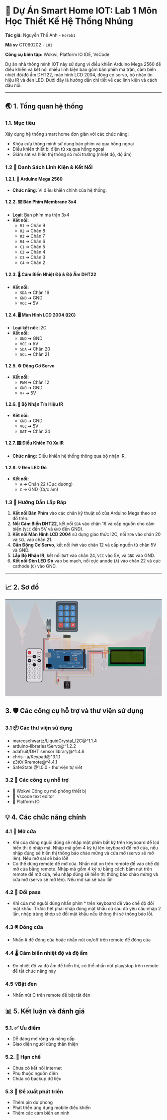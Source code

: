 # 🚀 Dự Án Smart Home IOT: Lab 1 Môn Học Thiết Kế Hệ Thống Nhúng

**Tác giả:** Nguyễn Thế Anh - `Horob1`

**Mã sv** CT060202 - `L01`

**Công cụ biên tập:** Wokwi, Platform IO IDE, VsCode

Dự án nhà thông minh IOT này sử dụng vi điều khiển Arduino Mega 2560 để điều khiển và kết nối nhiều linh kiện bao gồm bàn phím ma trận, cảm biến nhiệt độ/độ ẩm DHT22, màn hình LCD 2004, động cơ servo, bộ nhận tín hiệu IR và đèn LED. Dưới đây là hướng dẫn chi tiết về các linh kiện và cách đấu nối.

---

## 🌏 1. Tổng quan hệ thống

### 1.1. Mục tiêu

Xây dựng hệ thống smart home đơn giản với các chức năng:

- Khóa cửa thông minh sử dụng bàn phím và qua hồng ngoại
- Điều khiển thiết bị điện từ xa qua hồng ngoại
- Giám sát và hiển thị thông số môi trường (nhiệt độ, độ ẩm)

### 1.2 📜 Danh Sách Linh Kiện & Kết Nối

#### 1.2.1. 🧠 Arduino Mega 2560

- **Chức năng:** Vi điều khiển chính của hệ thống.

#### 1.2.2. ⌨️ Bàn Phím Membrane 3x4

- **Loại:** Bàn phím ma trận 3x4
- **Kết nối:**
  - `R1` ➔ Chân 9
  - `R2` ➔ Chân 8
  - `R3` ➔ Chân 7
  - `R4` ➔ Chân 6
  - `C1` ➔ Chân 5
  - `C2` ➔ Chân 4
  - `C3` ➔ Chân 3
  - `C4` ➔ Chân 2

#### 1.2.3. 🌡️ Cảm Biến Nhiệt Độ & Độ Ẩm DHT22

- **Kết nối:**
  - `SDA` ➔ Chân 16
  - `GND` ➔ GND
  - `VCC` ➔ 5V

#### 1.2.4. 🖥️ Màn Hình LCD 2004 (I2C)

- **Loại kết nối:** I2C
- **Kết nối:**
  - `GND` ➔ GND
  - `VCC` ➔ 5V
  - `SDA` ➔ Chân 20
  - `SCL` ➔ Chân 21

#### 1.2.5. ⚙️ Động Cơ Servo

- **Kết nối:**
  - `PWM` ➔ Chân 12
  - `GND` ➔ GND
  - `V+` ➔ 5V

#### 1.2.6. 📡 Bộ Nhận Tín Hiệu IR

- **Kết nối:**
  - `GND` ➔ GND
  - `VCC` ➔ 5V
  - `DAT` ➔ Chân 24

#### 1.2.7. 🎛️ Điều Khiển Từ Xa IR

- **Chức năng:** Điều khiển hệ thống thông qua bộ nhận IR.

#### 1.2.8. 💡 Đèn LED Đỏ

- **Kết nối:**
  - `A` ➔ Chân 22 (Cực dương)
  - `C` ➔ GND (Cực âm)

### 1.3 🔧 Hướng Dẫn Lắp Ráp

1. **Kết nối Bàn Phím** vào các chân kỹ thuật số của Arduino Mega theo sơ đồ trên.
2. **Nối Cảm Biến DHT22**, kết nối `SDA` vào chân 16 và cấp nguồn cho cảm biến (`VCC` đến 5V và `GND` đến GND).
3. **Kết nối Màn Hình LCD 2004** sử dụng giao thức I2C, nối `SDA` vào chân 20 và `SCL` vào chân 21.
4. **Gắn Động Cơ Servo**, kết nối `PWM` vào chân 12 và cấp nguồn từ chân 5V và GND.
5. **Lắp Bộ Nhận IR**, kết nối `DAT` vào chân 24, `VCC` vào 5V, và `GND` vào GND.
6. **Kết nối Đèn LED Đỏ** vào bo mạch, nối cực anode (`A`) vào chân 22 và cực cathode (`C`) vào GND.

---

## 📈 2. Sơ đồ

![Mô hình](./diagram.png)

## 3. 🛡️ Các công cụ hỗ trợ và thư viện sử dụng
### 3.1 📦 Các thư viện sử dụng
-	marcoschwartz/LiquidCrystal_I2C@^1.1.4
-	arduino-libraries/Servo@^1.2.2
-	adafruit/DHT sensor library@^1.4.6
-	chris--a/Keypad@^3.1.1
-	z3t0/IRremote@^4.4.1
- SafeState @1.0.0 - thư viện tự viết
### 3.2 🔧 Các công cụ nhỗ trợ
- 🐶 Wokwi Công cụ mô phỏng thiết bị 
- 📃 Vscode text editor
- 🐝 Platform IO 
## 💡 4. Các chức năng chính

### 4.1 🔑 Mở cửa
- Khi của đóng nguòi dùng sẽ nhập một phím bất kỳ trên keyboard để lcd hiển thị ô nhập mã. Nhập mã gồm 4 ký tự lên keyboard để mở cửa, nếu nhập đúng sẽ hiển thị thông báo chào mừng và cửa mở (servo sẽ mở lên). Nếu mở sai sẽ báo lỗi!
- Có thể dùng remote để mở cửa. Nhấn nút on trên remote để vào chế độ mở cửa bằng remote. Nhập mã gồm 4 ký tự bằng cách bấm nút trên remote để mở cửa, nếu nhập đúng sẽ hiển thị thông báo chào mừng và cửa mở (servo sẽ mở lên). Nếu mở sai sẽ báo lỗi!

### 4.2 🔐 Đổi pass
- Khi của mở nguòi dùng nhấn phím * trên keyboard để vào chế độ đổi mật khẩu. Trước hệt phải nhập đúng mật khẩu cũ sau đó yêu cầu nhập 2 lần, nhập trùng khớp sẽ đổi mật khẩu nếu không thì sẽ thông báo lỗi.

### 4.3 🖲️ Đóng cửa
- Nhấn # để đóng cửa hoặc nhấn nút on/off trên remote để đóng cửa

### 4.4 🌡️ Cảm biến nhiệt độ và độ ẩm
- Đo nhiệt độ và độ ẩm để hiển thị, có thể nhấn nút play/stop trên remote để tắt chức năng này

### 4.5 💡Bật đèn
- Nhấn nút C trên remote để bật tắt đèn


## 📊 5.  Kết luận và đánh giá

### 5.1. ✅ Ưu điểm

- Dễ dàng mở rộng và nâng cấp
- Giao diện người dùng thân thiện

### 5.2. 🛑 Hạn chế

- Chưa có kết nối internet
- Phụ thuộc nguồn điện
- Chưa có backup dữ liệu

### 5.3 🚀 Đề xuất phát triển

- Thêm pin dự phòng
- Phát triển ứng dụng mobile điều khiển
- Thêm các cảm biến an ninh
